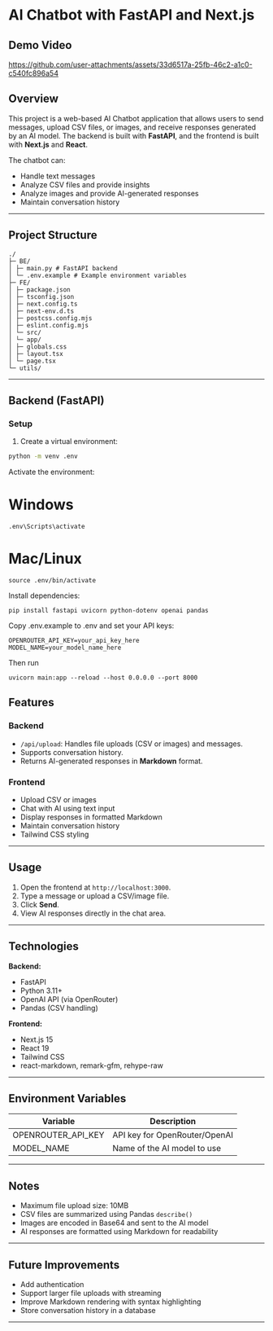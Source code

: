# AI Chatbot with FastAPI and Next.js
## Demo Video


https://github.com/user-attachments/assets/33d6517a-25fb-46c2-a1c0-c540fc896a54


## Overview
This project is a web-based AI Chatbot application that allows users to send messages, upload CSV files, or images, and receive responses generated by an AI model. The backend is built with **FastAPI**, and the frontend is built with **Next.js** and **React**.

The chatbot can:
- Handle text messages
- Analyze CSV files and provide insights
- Analyze images and provide AI-generated responses
- Maintain conversation history

---

## Project Structure
```
./
├─ BE/
│ ├─ main.py # FastAPI backend
│ └─ .env.example # Example environment variables
├─ FE/
│ ├─ package.json
│ ├─ tsconfig.json
│ ├─ next.config.ts
│ ├─ next-env.d.ts
│ ├─ postcss.config.mjs
│ ├─ eslint.config.mjs
│ └─ src/
│ └─ app/
│ ├─ globals.css
│ ├─ layout.tsx
│ └─ page.tsx
└─ utils/
```

---

## Backend (FastAPI)

### Setup
1. Create a virtual environment:
```bash
python -m venv .env
```
Activate the environment:
# Windows
```
.env\Scripts\activate
```
# Mac/Linux
```
source .env/bin/activate
```

Install dependencies:
```
pip install fastapi uvicorn python-dotenv openai pandas
```

Copy .env.example to .env and set your API keys:

```
OPENROUTER_API_KEY=your_api_key_here
MODEL_NAME=your_model_name_here
```
Then run
```
uvicorn main:app --reload --host 0.0.0.0 --port 8000
```
## Features

### Backend
- `/api/upload`: Handles file uploads (CSV or images) and messages.
- Supports conversation history.
- Returns AI-generated responses in **Markdown** format.

### Frontend
- Upload CSV or images
- Chat with AI using text input
- Display responses in formatted Markdown
- Maintain conversation history
- Tailwind CSS styling

---

## Usage

1. Open the frontend at `http://localhost:3000`.
2. Type a message or upload a CSV/image file.
3. Click **Send**.
4. View AI responses directly in the chat area.

---

## Technologies

**Backend:**
- FastAPI
- Python 3.11+
- OpenAI API (via OpenRouter)
- Pandas (CSV handling)

**Frontend:**
- Next.js 15
- React 19
- Tailwind CSS
- react-markdown, remark-gfm, rehype-raw

---

## Environment Variables

| Variable           | Description                       |
|-------------------|-----------------------------------|
| OPENROUTER_API_KEY | API key for OpenRouter/OpenAI     |
| MODEL_NAME         | Name of the AI model to use       |

---

## Notes
- Maximum file upload size: 10MB
- CSV files are summarized using Pandas `describe()`
- Images are encoded in Base64 and sent to the AI model
- AI responses are formatted using Markdown for readability

---

## Future Improvements
- Add authentication
- Support larger file uploads with streaming
- Improve Markdown rendering with syntax highlighting
- Store conversation history in a database

---
